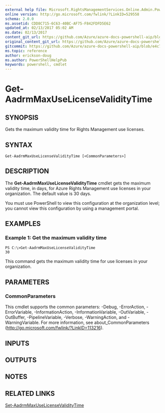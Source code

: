 ```yaml
---
external help file: Microsoft.RightsManagementServices.Online.Admin.PowerShell.dll-Help.xml
online version: http://go.microsoft.com/fwlink/?LinkID=529558
schema: 2.0.0
ms.assetid: CDD8C715-6C63-40BC-AF75-F842FDFD5E62
updated_at: 02/13/2017 05:02 AM
ms.date: 02/13/2017
content_git_url: https://github.com/Azure/azure-docs-powershell-aip/blob/master/Azure%20Information%20Protection/AADRM/vlatest/Get-AadrmMaxUseLicenseValidityTime.md
original_content_git_url: https://github.com/Azure/azure-docs-powershell-aip/blob/master/Azure%20Information%20Protection/AADRM/vlatest/Get-AadrmMaxUseLicenseValidityTime.md
gitcommit: https://github.com/Azure/azure-docs-powershell-aip/blob/e4c765ba645ee6c466dd1ff7182695aa9e59fb44
ms.topic: reference
author: erickson-doug
ms.author: PowerShellHelpPub
keywords: powershell, cmdlet
---
```


# Get-AadrmMaxUseLicenseValidityTime

## SYNOPSIS
Gets the maximum validity time for Rights Management use licenses.

## SYNTAX

```
Get-AadrmMaxUseLicenseValidityTime [<CommonParameters>]
```

## DESCRIPTION
The **Get-AadrmMaxUseLicenseValidityTime** cmdlet gets the maximum validity time, in days, for Azure Rights Management use licenses in your organization. The default value is 30 days.

You must use PowerShell to view this configuration at the organization level; you cannot view this configuration by using a management portal.

## EXAMPLES

### Example 1: Get the maximum validity time
```
PS C:\>Get-AadrmMaxUseLicenseValidityTime
30
```

This command gets the maximum validity time for use licenses in your organization.

## PARAMETERS

### CommonParameters
This cmdlet supports the common parameters: -Debug, -ErrorAction, -ErrorVariable, -InformationAction, -InformationVariable, -OutVariable, -OutBuffer, -PipelineVariable, -Verbose, -WarningAction, and -WarningVariable. For more information, see about_CommonParameters (http://go.microsoft.com/fwlink/?LinkID=113216).

## INPUTS

## OUTPUTS

## NOTES

## RELATED LINKS

[Set-AadrmMaxUseLicenseValidityTime](./Set-AadrmMaxUseLicenseValidityTime.md)


